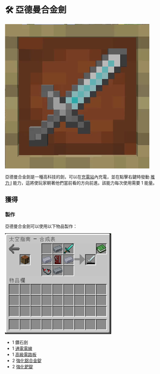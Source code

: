 # 🛠 亞德曼合金劍

![](<../.gitbook/assets/ezgif.com-gif-maker (1) (1).png>)

亞德曼合金劍是一種高科技的劍，可以在[充電站](Charging-Station.md)內充電，並在點擊右鍵時發動 [推力 I](../te-shu-fu-mo/tui-li.md)  能力，這將使玩家朝著他們當前看的方向前進。該能力每次使用需要 1 能量。

## 獲得

### 製作

亞德曼合金劍可以使用以下物品製作：

![](<../.gitbook/assets/image (224).png>)

* 1 鑽石劍
* 1 [通電電線](Energized-Wire.md)
* 1 [高級電路板](Advanced-Circuit-Board.md)
* 2 [強化鋁合金錠](reinforced-aluminium-alloy-ingot.md)
* 2 [強化鈀錠](reinforced-palladium-ingot.md)
